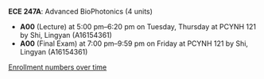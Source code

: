 **ECE 247A**: Advanced BioPhotonics (4 units)

- **A00** (Lecture) at 5:00 pm–6:20 pm on Tuesday, Thursday at PCYNH 121 by Shi, Lingyan (A16154361)
- **A00** (Final Exam) at 7:00 pm–9:59 pm on Friday at PCYNH 121 by Shi, Lingyan (A16154361)

[Enrollment numbers over time](./ECE247A.tsv)
